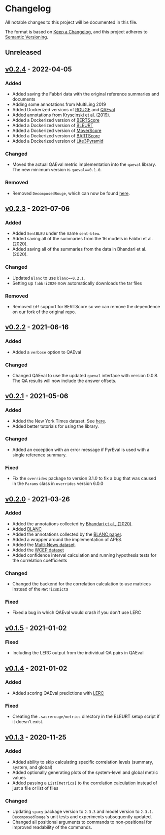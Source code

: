 # Changelog
All notable changes to this project will be documented in this file.

The format is based on [Keep a Changelog](https://keepachangelog.com/en/1.0.0/),
and this project adheres to [Semantic Versioning](https://semver.org/spec/v2.0.0.html).

## Unreleased

## [v0.2.4](https://github.com/danieldeutsch/sacrerouge/releases/tag/0.2.4) - 2022-04-05
### Added
- Added saving the Fabbri data with the original reference summaries and documents
- Adding some annotations from MultiLing 2019
- Added Dockerized versions of [ROUGE](doc/metrics/docker/rouge.md) and [QAEval](doc/metrics/docker/qaeval.md)
- Added annotations from [Kryscinski et al. (2019)](doc/datasets/kryscinski2019.md).
- Added a Dockerized version of [BERTScore](doc/metrics/docker/bertscore.md)
- Added a Dockerized version of [BLEURT](doc/metrics/docker/bleurt.md)
- Added a Dockerized version of [MoverScore](doc/metrics/docker/moverscore.md)
- Added a Dockerized version of [BARTScore](doc/metrics/docker/bartscore.md)
- Added a Dockerized version of [Lite3Pyramid](doc/metrics/docker/lite3pyramid.md)

### Changed
- Moved the actual QAEval metric implementation into the `qaeval` library.
The new minimum version is `qaeval==0.1.0`.

### Removed
- Removed `DecomposedRouge`, which can now be found [here](https://github.com/danieldeutsch/decomposed-rouge).

## [v0.2.3](https://github.com/danieldeutsch/sacrerouge/releases/tag/0.2.3) - 2021-07-06
### Added
- Added `SentBLEU` under the name `sent-bleu`.
- Added saving all of the summaries from the 16 models in Fabbri et al. (2020).
- Added saving all of the summaries from the data in Bhandari et al. (2020).

### Changed
- Updated `Blanc` to use `blanc==0.2.1`.
- Setting up `fabbri2020` now automatically downloads the tar files

### Removed
- Removed `idf` support for BERTScore so we can remove the dependence on our fork of the original repo.

## [v0.2.2](https://github.com/danieldeutsch/sacrerouge/releases/tag/0.2.2) - 2021-06-16
### Added
- Added a `verbose` option to QAEval

### Changed
- Changed QAEval to use the updated `qaeval` interface with version 0.0.8.
The QA results will now include the answer offsets.

## [v0.2.1](https://github.com/danieldeutsch/sacrerouge/releases/tag/0.2.1) - 2021-05-06
### Added
- Added the New York Times dataset. See [here](doc/datasets/nytimes.md).
- Added better tutorials for using the library.

### Changed
- Added an exception with an error message if PyrEval is used with a single reference summary.

### Fixed
- Fix the `overrides` package to version 3.1.0 to fix a bug that was caused in the `Params` class in `overrides` version 6.0.0

## [v0.2.0](https://github.com/danieldeutsch/sacrerouge/releases/tag/0.2.0) - 2021-03-26
### Added
- Added the annotations collected by [Bhandari et al., (2020)](https://www.aclweb.org/anthology/2020.emnlp-main.751/).
- Added [BLANC](https://github.com/PrimerAI/blanc)
- Added the annotations collected by the [BLANC paper](https://www.aclweb.org/anthology/2020.eval4nlp-1.2.pdf).
- Added a wrapper around the implementation of APES.
- Added the [Multi-News dataset](https://www.aclweb.org/anthology/P19-1102/).
- Added the [WCEP dataset](https://arxiv.org/pdf/2005.10070.pdf)
- Added confidence interval calculation and running hypothesis tests for the correlation coefficients

### Changed
- Changed the backend for the correlation calculation to use matrices instead of the `MetricsDict`s

### Fixed
- Fixed a bug in which QAEval would crash if you don't use LERC

## [v0.1.5](https://github.com/danieldeutsch/sacrerouge/releases/tag/0.1.5) - 2021-01-02
### Fixed
- Including the LERC output from the individual QA pairs in QAEval

## [v0.1.4](https://github.com/danieldeutsch/sacrerouge/releases/tag/0.1.4) - 2021-01-02
### Added
- Added scoring QAEval predictions with [LERC](https://arxiv.org/abs/2010.03636) 

### Fixed
- Creating the `.sacrerouge/metrics` directory in the BLEURT setup script if it doesn't exist.

## [v0.1.3](https://github.com/danieldeutsch/sacrerouge/releases/tag/v0.1.3) - 2020-11-25
### Added
- Added ability to skip calculating specific correlation levels (summary, system, and global)
- Added optionally generating plots of the system-level and global metric values
- Added passing a `List[Metrics]` to the correlation calculation instead of just a file or list of files

### Changed
- Updating `spacy` package version to `2.3.3` and model version to `2.3.1`.
`DecomposedRouge`'s unit tests and experiments subsequently updated.
- Changed all positional arguments to commands to non-positional for improved readability of the commands.
